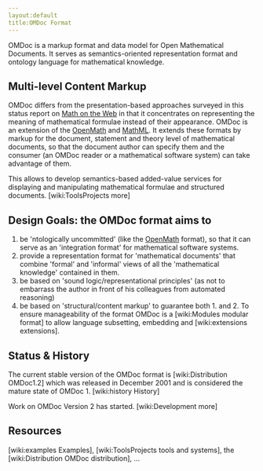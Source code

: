 ```yaml
---
layout:default
title:OMDoc Format
---
```

OMDoc is a markup format and data model for Open Mathematical Documents. It serves as semantics-oriented representation format and ontology language for mathematical knowledge.

 
Multi-level Content Markup
---
 
OMDoc differs from the presentation-based approaches surveyed in this status report on [Math on the Web]("http://www.mathtype.com/webmath/status/default.stm") in that it concentrates on representing the meaning of mathematical formulae instead of their appearance. OMDoc is an extension of the [OpenMath]("http://www.openmath.org") and  [MathML]("http://www.w3.org/TR/MathML2/"). It extends these formats by markup for the document, statement and theory level of mathematical documents, so that the document author can specify them and the consumer (an OMDoc reader or a mathematical software system) can take advantage of them.

This allows to develop semantics-based added-value services for displaying and manipulating mathematical formulae and structured documents. [wiki:ToolsProjects more]

 
Design Goals: the OMDoc format aims to
---
 


1. be 'ntologically uncommitted' (like the [OpenMath]("http://www.openmath.org") format), so that it can serve as an 'integration format' for mathematical software systems. 
2. provide a representation format for 'mathematical documents' that combine 'formal' and 'informal' views of all the 'mathematical knowledge' contained in them. 
3. be based on 'sound logic/representational principles' (as not to embarrass the author in front of his colleagues from automated reasoning) 
4. be based on 'structural/content markup' to guarantee both 1. and 2. To ensure manageability of the format OMDoc is a [wiki:Modules modular format] to allow language subsetting, embedding and [wiki:extensions extensions]. 

 
Status & History
---
 
The current stable version of the OMDoc format is [wiki:Distribution OMDoc1.2] which was released in December 2001 and is considered the mature state of OMDoc 1. [wiki:history History]

Work on OMDoc Version 2 has started. [wiki:Development more]

 
Resources
---
 
[wiki:examples Examples], [wiki:ToolsProjects tools and systems], the [wiki:Distribution OMDoc distribution], ...

